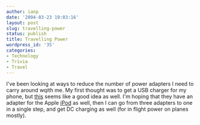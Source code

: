 ```yaml
---
author: ianp
date: '2004-03-23 19:03:16'
layout: post
slug: travelling-power
status: publish
title: Travelling Power
wordpress_id: '35'
categories:
- Technology
- Trivia
- Travel
---
```


I've been looking at ways to reduce the number of power adapters I need
to carry around wqith me. My first thought was to get a USB charger for
my phone, but [this](http://www.igo.com) seems like a good idea as well.
I'm hoping that they have an adapter for the Apple
[iPod](http://www.apple.com/ipod) as well, then I can go from three
adapters to one in a single step, and get DC charging as well (for in
flight power on planes mostly).
